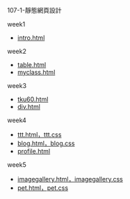 107-1-靜態網頁設計

week1
* [intro.html](https://github.com/TsaiHsingJu/107-1-Static-web-design/tree/master/w01)


week2
* [table.html](https://github.com/TsaiHsingJu/107-1-Static-web-design/tree/master/w02 )
*  [myclass.html](https://github.com/TsaiHsingJu/107-1-Static-web-design/tree/master/w02-2)



week3
* [tku60.html](https://github.com/TsaiHsingJu/107-1-Static-web-design/tree/master/w03)
*  [div.html](https://github.com/TsaiHsingJu/107-1-Static-web-design/tree/master/w03-2)




week4 
* [ttt.html，ttt.css](https://github.com/TsaiHsingJu/107-1-Static-web-design/tree/master/w04)
*  [blog.html，blog.css](https://github.com/TsaiHsingJu/107-1-Static-web-design/tree/master/w04)
*  [profile.html](https://github.com/TsaiHsingJu/107-1-Static-web-design/tree/master/w04-2)






week5 
* [imagegallery.html，imagegallery.css](https://github.com/TsaiHsingJu/107-1-Static-web-design/tree/master/w05)
* [pet.html，pet.css](https://github.com/TsaiHsingJu/107-1-Static-web-design/tree/master/w05)



<!--stackedit_data:
eyJoaXN0b3J5IjpbLTM1NTkyODAwMSwtNzY5Mzg4MzYwXX0=
-->